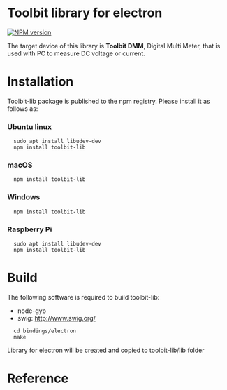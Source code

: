 # Toolbit library for electron
[![NPM version](https://badge.fury.io/js/toolbit-lib.svg)](https://badge.fury.io/js/toolbit-lib)

The target device of this library is **Toolbit DMM**, Digital Multi Meter, that is used with PC to measure DC voltage or current.

# Installation

Toolbit-lib package is published to the npm registry. Please install it as follows as:

### Ubuntu linux
```shell
  sudo apt install libudev-dev
  npm install toolbit-lib
```

### macOS
```shell
  npm install toolbit-lib
```

### Windows
```shell
  npm install toolbit-lib
```

### Raspberry Pi
```shell
  sudo apt install libudev-dev
  npm install toolbit-lib
```


# Build

The following software is required to build toolbit-lib:
  * node-gyp
  * swig: http://www.swig.org/  

```shell
  cd bindings/electron
  make
```
Library for electron will be created and copied to toolbit-lib/lib folder

# Reference
